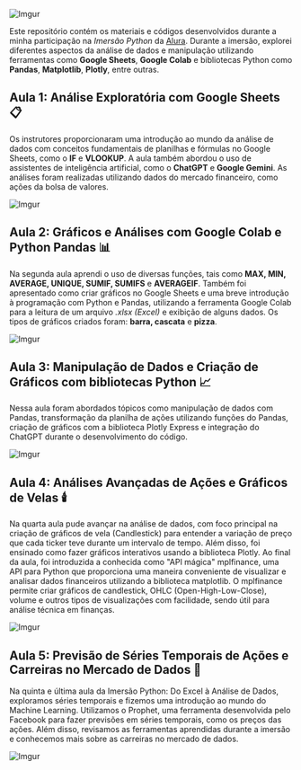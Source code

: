 ![Imgur](https://i.imgur.com/2OBWbfV.png)

Este repositório contém os materiais e códigos desenvolvidos durante a minha participação na _Imersão Python_ da [Alura](https://www.alura.com.br/). Durante a imersão, explorei diferentes aspectos da análise de dados e manipulação utilizando ferramentas como **Google Sheets**, **Google Colab** e bibliotecas Python como **Pandas**, **Matplotlib**, **Plotly**, entre outras.

## Aula 1: Análise Exploratória com Google Sheets 📋

Os instrutores proporcionaram uma introdução ao mundo da análise de dados com conceitos fundamentais de planilhas e fórmulas no Google Sheets, como o **IF** e **VLOOKUP**. A aula também abordou o uso de assistentes de inteligência artificial, como o **ChatGPT** e **Google Gemini**. As análises foram realizadas utilizando dados do mercado financeiro, como ações da bolsa de valores.

![Imgur](https://i.imgur.com/76lAOpl.png)

## Aula 2: Gráficos e Análises com Google Colab e Python Pandas 📊

Na segunda aula aprendi o uso de diversas funções, tais como **MAX, MIN, AVERAGE, UNIQUE, SUMIF, SUMIFS** e **AVERAGEIF**. Também foi apresentado como criar gráficos no Google Sheets e uma breve introdução à programação com Python e Pandas, utilizando a ferramenta Google Colab para a leitura de um arquivo _.xlsx (Excel)_ e exibição de alguns dados. Os tipos de gráficos criados foram: **barra, cascata** e **pizza**.

![Imgur](https://i.imgur.com/RNFQEKT.png)

## Aula 3: Manipulação de Dados e Criação de Gráficos com bibliotecas Python 📈

Nessa aula foram abordados tópicos como manipulação de dados com Pandas, transformação da planilha de ações utilizando funções do Pandas, criação de gráficos com a biblioteca Plotly Express e integração do ChatGPT durante o desenvolvimento do código.

![Imgur](https://i.imgur.com/D53TDZL.png)

## Aula 4: Análises Avançadas de Ações e Gráficos de Velas 🕯️

Na quarta aula pude avançar na análise de dados, com foco principal na criação de gráficos de vela (Candlestick) para entender a variação de preço que cada ticker teve durante um intervalo de tempo. Além disso, foi ensinado como fazer gráficos interativos usando a biblioteca Plotly. Ao final da aula, foi introduzida a conhecida como "API mágica" mplfinance, uma API para Python que proporciona uma maneira conveniente de visualizar e analisar dados financeiros utilizando a biblioteca matplotlib. O mplfinance permite criar gráficos de candlestick, OHLC (Open-High-Low-Close), volume e outros tipos de visualizações com facilidade, sendo útil para análise técnica em finanças.

![Imgur](https://i.imgur.com/xWfCyQX.png)

## Aula 5: Previsão de Séries Temporais de Ações e Carreiras no Mercado de Dados 🤖

Na quinta e última aula da Imersão Python: Do Excel à Análise de Dados, exploramos séries temporais e fizemos uma introdução ao mundo do Machine Learning. Utilizamos o Prophet, uma ferramenta desenvolvida pelo Facebook para fazer previsões em séries temporais, como os preços das ações. Além disso, revisamos as ferramentas aprendidas durante a imersão e conhecemos mais sobre as carreiras no mercado de dados.

![Imgur](https://i.imgur.com/HK0gdML.png)